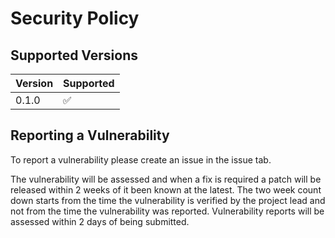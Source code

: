 # Security Policy

## Supported Versions

| Version | Supported          |
| ------- | ------------------ |
| 0.1.0   | :white_check_mark: |

## Reporting a Vulnerability
To report a vulnerability please create an issue in the issue tab.

The vulnerability will be assessed and when a fix is required a patch will be released within 2 weeks of it been known at the latest.
The two week count down starts from the time the vulnerability is verified by the project lead and not from the time the vulnerability was reported.
Vulnerability reports will be assessed within 2 days of being submitted.
